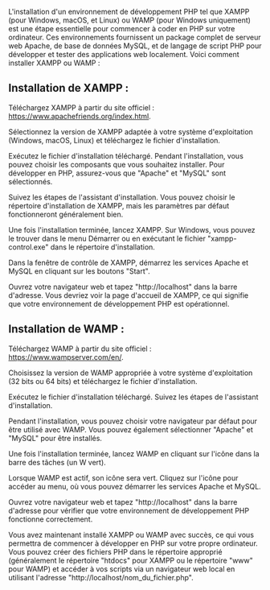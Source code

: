 L'installation d'un environnement de développement PHP tel que XAMPP (pour Windows, macOS, et Linux) ou WAMP (pour Windows uniquement) est une étape essentielle pour commencer à coder en PHP sur votre ordinateur. Ces environnements fournissent un package complet de serveur web Apache, de base de données MySQL, et de langage de script PHP pour développer et tester des applications web localement. Voici comment installer XAMPP ou WAMP :

## Installation de XAMPP :
Téléchargez XAMPP à partir du site officiel : https://www.apachefriends.org/index.html.

Sélectionnez la version de XAMPP adaptée à votre système d'exploitation (Windows, macOS, Linux) et téléchargez le fichier d'installation.

Exécutez le fichier d'installation téléchargé. Pendant l'installation, vous pouvez choisir les composants que vous souhaitez installer. Pour développer en PHP, assurez-vous que "Apache" et "MySQL" sont sélectionnés.

Suivez les étapes de l'assistant d'installation. Vous pouvez choisir le répertoire d'installation de XAMPP, mais les paramètres par défaut fonctionneront généralement bien.

Une fois l'installation terminée, lancez XAMPP. Sur Windows, vous pouvez le trouver dans le menu Démarrer ou en exécutant le fichier "xampp-control.exe" dans le répertoire d'installation.

Dans la fenêtre de contrôle de XAMPP, démarrez les services Apache et MySQL en cliquant sur les boutons "Start".

Ouvrez votre navigateur web et tapez "http://localhost" dans la barre d'adresse. Vous devriez voir la page d'accueil de XAMPP, ce qui signifie que votre environnement de développement PHP est opérationnel.

## Installation de WAMP :
Téléchargez WAMP à partir du site officiel : https://www.wampserver.com/en/.

Choisissez la version de WAMP appropriée à votre système d'exploitation (32 bits ou 64 bits) et téléchargez le fichier d'installation.

Exécutez le fichier d'installation téléchargé. Suivez les étapes de l'assistant d'installation.

Pendant l'installation, vous pouvez choisir votre navigateur par défaut pour être utilisé avec WAMP. Vous pouvez également sélectionner "Apache" et "MySQL" pour être installés.

Une fois l'installation terminée, lancez WAMP en cliquant sur l'icône dans la barre des tâches (un W vert).

Lorsque WAMP est actif, son icône sera vert. Cliquez sur l'icône pour accéder au menu, où vous pouvez démarrer les services Apache et MySQL.

Ouvrez votre navigateur web et tapez "http://localhost" dans la barre d'adresse pour vérifier que votre environnement de développement PHP fonctionne correctement.

Vous avez maintenant installé XAMPP ou WAMP avec succès, ce qui vous permettra de commencer à développer en PHP sur votre propre ordinateur. Vous pouvez créer des fichiers PHP dans le répertoire approprié (généralement le répertoire "htdocs" pour XAMPP ou le répertoire "www" pour WAMP) et accéder à vos scripts via un navigateur web local en utilisant l'adresse "http://localhost/nom_du_fichier.php".